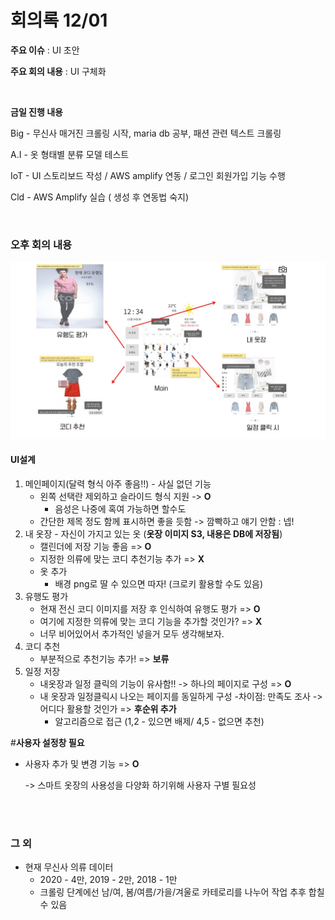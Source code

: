 # 회의록 12/01

**주요 이슈** : UI 초안

**주요 회의 내용** :  UI 구체화

<br>

**금일 진행 내용**

Big - 무신사 매거진 크롤링 시작, maria db 공부, 패션 관련 텍스트 크롤링

A.I  - 옷 형태별 분류 모델 테스트

IoT - UI 스토리보드 작성 / AWS amplify 연동 / 로그인 회원가입 기능 수행

Cld - AWS Amplify 실습 ( 생성 후 연동법 숙지)

<br>

### 오후 회의 내용

![image-20201201184137248](meeting201201.assets/image-20201201184137248.png)  

#### **UI설계**

1.  메인페이지(달력 형식 아주 좋음!!) - 사실 없던 기능
    -   왼쪽 선택란 제외하고 슬라이드 형식 지원 -> **O**
        -   음성은 나중에 혹여 가능하면 할수도
    -   간단한 제목 정도 함께 표시하면 좋을 듯함 -> 깜빡하고 얘기 안함 : 넵!
2.  내 옷장 - 자신이 가지고 있는 옷 (**옷장 이미지 S3, 내용은 DB에 저장됨**)
    -   캘린더에 저장 기능 좋음 => **O**
    -   지정한 의류에 맞는 코디 추천기능 추가 => **X**
    -   옷 추가
        -   배경 png로 딸 수 있으면 따자! (크로키 활용할 수도 있음)
3.  유행도 평가
    -   현재 전신 코디 이미지를 저장 후 인식하여 유행도 평가 => **O**
    -   여기에 지정한 의류에 맞는 코디 기능을 추가할 것인가? => **X**
    -   너무 비어있어서 추가적인 넣을거 모두 생각해보자.
4.  코디 추천
    -   부분적으로 추천기능 추가! => **보류**
5.  일정 저장
    -   내옷장과 일정 클릭의 기능이 유사함!! -> 하나의 페이지로 구성 => **O**
    -   내 옷장과 일정클릭시 나오는 페이지를 동일하게 구성 -차이점: 만족도 조사 -> 어디다 활용할 것인가 => **후순위 추가**
        -   알고리즘으로 접근 (1,2 - 있으면 배제/ 4,5 - 없으면 추천)

\#**사용자 설정창 필요**

-   사용자 추가 및 변경 기능 => **O**

    -> 스마트 옷장의 사용성을 다양화 하기위해 사용자 구별 필요성

<br>

<br>

### 그 외

-   현재 무신사 의류 데이터
    -   2020 - 4만, 2019 - 2만, 2018 - 1만
    -   크롤링 단계에선 남/여, 봄/여름/가을/겨울로 카테로리를 나누어 작업 추후 합칠 수 있음